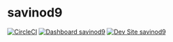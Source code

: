 # savinod9

[![CircleCI](https://circleci.com/gh/jasonrsavino/savinod9.svg?style=shield)](https://circleci.com/gh/jasonrsavino/savinod9)
[![Dashboard savinod9](https://img.shields.io/badge/dashboard-savinod9-yellow.svg)](https://dashboard.pantheon.io/sites/436647e5-cec2-42e6-b449-d6363be51927#dev/code)
[![Dev Site savinod9](https://img.shields.io/badge/site-savinod9-blue.svg)](http://dev-savinod9.pantheonsite.io/)